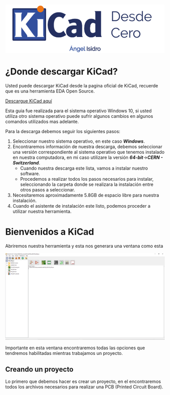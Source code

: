 ![](/img/back.png)

# ¿Donde descargar KiCad?

Usted puede descargar KiCad desde la pagina oficial de KiCad, recuerde que es una herramienta EDA Open Source.

[Descargue KiCad aquí][KiCad_Link]

[KiCad_Link]: https://kicad.org/download/

Esta guia fue realizada para el sistema operativo Windows 10, si usted utiliza otro sistema operativo puede sufrir algunos cambios en algunos comandos utilizados mas adelante.

Para la descarga debemos seguir los siguientes pasos:

1. Seleccionar nuestro sistema operativo, en este caso ***Windows***.
2. Encontraremos información de nuestra descarga, debemos seleccionar una versión correspondiente al sistema operativo que tenemos instalado en nuestra computadora, en mi caso utilizare la versión ***64-bit***->***CERN - Switzerland***.
	- Cuando nuestra descarga este lista, vamos a instalar nuestro software.
	- Procedemos a realizar todos los pasos necesarios para instalar, seleccionando la carpeta donde se realizara la instalación entre otros pasos a seleccionar.
3. Necesitaremos aproximadamente 5.8GB de espacio libre para nuestra instalación.
4. Cuando el asistente de instalación este listo, podemos proceder a utilizar nuestra herramienta.

# Bienvenidos a KiCad

Abriremos nuestra herramienta y esta nos generara una ventana como esta

![](/img/kicadInicio.PNG)

Importante en esta ventana encontraremos todas las opciones que tendremos habilitadas mientras trabajamos un proyecto.

## Creando un proyecto

Lo primero que debemos hacer es crear un proyecto, en el encontraremos todos los archivos necesarios para realizar una PCB (Printed Circuit Board).
